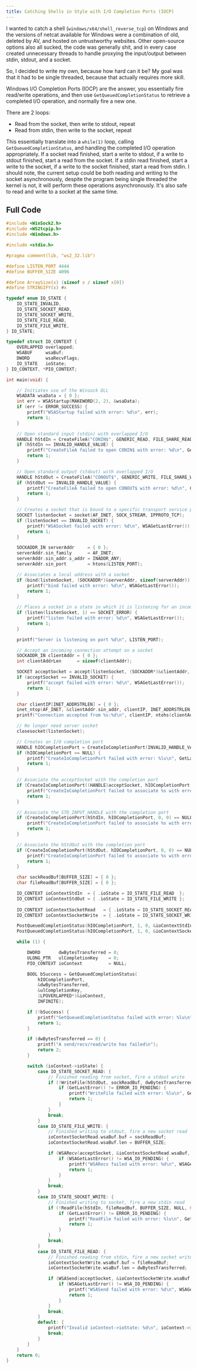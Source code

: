 ```yaml
---
title: Catching Shells in Style with I/O Completion Ports (IOCP)
---
```


I wanted to catch a shell (`windows/x64/shell_reverse_tcp`) on Windows and the versions of netcat available for Windows were a combination of old, deleted by AV, and hosted on untrustworthy websites. Other open-source options also all sucked, the code was generally shit, and in every case created unnecessary threads to handle proxying the input/output between stdin, stdout, and a socket.

So, I decided to write my own, because how hard can it be? My goal was that it had to be single threaded, because that actually requires more skill.

Windows I/O Completion Ports (IOCP) are the answer, you essentially fire read/write operations, and then use `GetQueuedCompletionStatus` to retrieve a completed I/O operation, and normally fire a new one.

There are 2 loops:
- Read from the socket, then write to stdout, repeat
- Read from stdin, then write to the socket, repeat

This essentially translate into a `while(1)` loop, calling `GetQueuedCompletionStatus`, and handling the completed I/O operation appropriately. If a socket read finished, start a write to stdout, if a write to stdout finished, start a read from the socket. If a stdin read finished, start a write to the socket, if a write to the socket finished, start a read from stdin. I should note, the current setup could be both reading and writing to the socket asynchronously, despite the program being single threaded the kernel is not, it will perform these operations asynchronously. It's also safe to read and write to a socket at the same time.

## Full Code
```c
#include <WinSock2.h>
#include <WS2tcpip.h>
#include <Windows.h>

#include <stdio.h>

#pragma comment(lib, "ws2_32.lib")

#define LISTEN_PORT 4444
#define BUFFER_SIZE 4096

#define ArraySize(x) (sizeof x / sizeof x[0])
#define STRINGIFY(x) #x

typedef enum IO_STATE {
	IO_STATE_INVALID,
	IO_STATE_SOCKET_READ,
	IO_STATE_SOCKET_WRITE,
	IO_STATE_FILE_READ,
	IO_STATE_FILE_WRITE,
} IO_STATE;

typedef struct IO_CONTEXT {
	OVERLAPPED overlapped;
	WSABUF     wsaBuf;
	DWORD      wsaRecvFlags;
	IO_STATE   ioState;
} IO_CONTEXT, *PIO_CONTEXT;

int main(void) {

	// Initiates use of the Winsock DLL
	WSADATA wsaData = { 0 };
	int err = WSAStartup(MAKEWORD(2, 2), &wsaData);
	if (err != ERROR_SUCCESS) {
		printf("WSAStartup failed with error: %d\n", err);
		return 1;
	}

	// Open standard input (stdin) with overlapped I/O
	HANDLE hStdIn = CreateFileA("CONIN$", GENERIC_READ, FILE_SHARE_READ, NULL, OPEN_EXISTING, FILE_FLAG_OVERLAPPED, NULL);
	if (hStdIn == INVALID_HANDLE_VALUE) {
		printf("CreateFileA failed to open CONIN$ with error: %d\n", GetLastError());
		return 1;
	}

	// Open standard output (stdout) with overlapped I/O
	HANDLE hStdOut = CreateFileA("CONOUT$", GENERIC_WRITE, FILE_SHARE_WRITE, NULL, OPEN_EXISTING, FILE_FLAG_OVERLAPPED, NULL);
	if (hStdOut == INVALID_HANDLE_VALUE) {
		printf("CreateFileA failed to open CONOUT$ with error: %d\n", GetLastError());
		return 1;
	}

	// Creates a socket that is bound to a specific transport service provider
	SOCKET listenSocket = socket(AF_INET, SOCK_STREAM, IPPROTO_TCP);
	if (listenSocket == INVALID_SOCKET) {
		printf("WSASocket failed with error: %d\n", WSAGetLastError());
		return 1;
	}

	SOCKADDR_IN serverAddr     = { 0 };
	serverAddr.sin_family      = AF_INET;
	serverAddr.sin_addr.s_addr = INADDR_ANY;
	serverAddr.sin_port        = htons(LISTEN_PORT);

	// Associates a local address with a socket
	if (bind(listenSocket, (SOCKADDR*)&serverAddr, sizeof(serverAddr)) == SOCKET_ERROR) {
		printf("bind failed with error: %d\n", WSAGetLastError());
		return 1;
	}

	// Places a socket in a state in which it is listening for an incoming connection
	if (listen(listenSocket, 1) == SOCKET_ERROR) {
		printf("listen failed with error: %d\n", WSAGetLastError());
		return 1;
	}

	printf("Server is listening on port %d\n", LISTEN_PORT);

	// Accept an incoming connection attempt on a socket
	SOCKADDR_IN clientAddr = { 0 };
	int clientAddrLen      = sizeof(clientAddr);

	SOCKET acceptSocket = accept(listenSocket, (SOCKADDR*)&clientAddr, &clientAddrLen);
	if (acceptSocket == INVALID_SOCKET) {
		printf("accept failed with error: %d\n", WSAGetLastError());
		return 1;
	}

	char clientIP[INET_ADDRSTRLEN] = { 0 };
	inet_ntop(AF_INET, &clientAddr.sin_addr, clientIP, INET_ADDRSTRLEN);
	printf("Connection accepted from %s:%d\n", clientIP, ntohs(clientAddr.sin_port));

	// No longer need server socket
	closesocket(listenSocket);

	// Creates an I/O completion port
	HANDLE hIOCompletionPort = CreateIoCompletionPort(INVALID_HANDLE_VALUE, NULL, 0, 1);
	if (hIOCompletionPort == NULL) {
		printf("CreateIoCompletionPort failed with error: %lu\n", GetLastError());
		return 1;
	}

	// Associate the acceptSocket with the completion port
	if (CreateIoCompletionPort((HANDLE)acceptSocket, hIOCompletionPort, 0, 0) == NULL) {
		printf("CreateIoCompletionPort failed to associate %s with error: %lu\n", STRINGIFY(acceptSocket), GetLastError());
		return 1;
	}

	// Associate the STD_INPUT_HANDLE with the completion port
	if (CreateIoCompletionPort(hStdIn, hIOCompletionPort, 0, 0) == NULL) {
		printf("CreateIoCompletionPort failed to associate %s with error: %lu\n", STRINGIFY(hStdIn), GetLastError());
		return 1;
	}

	// Associate the hStdOut with the completion port
	if (CreateIoCompletionPort(hStdOut, hIOCompletionPort, 0, 0) == NULL) {
		printf("CreateIoCompletionPort failed to associate %s with error: %lu\n", STRINGIFY(hStdOut), GetLastError());
		return 1;
	}

	char sockReadBuf[BUFFER_SIZE] = { 0 };
	char fileReadBuf[BUFFER_SIZE] = { 0 };

	IO_CONTEXT ioContextStdIn  = { .ioState = IO_STATE_FILE_READ  };
	IO_CONTEXT ioContextStdOut = { .ioState = IO_STATE_FILE_WRITE };
	
	IO_CONTEXT ioContextSocketRead   = { .ioState = IO_STATE_SOCKET_READ  };
	IO_CONTEXT ioContextSocketWrite  = { .ioState = IO_STATE_SOCKET_WRITE };

	PostQueuedCompletionStatus(hIOCompletionPort, 1, 0, &ioContextStdIn.overlapped);
	PostQueuedCompletionStatus(hIOCompletionPort, 1, 0, &ioContextSocketRead.overlapped);

	while (1) {

		DWORD       dwBytesTransferred = 0;
		ULONG_PTR   ulCompletionKey    = 0;
		PIO_CONTEXT ioContext          = NULL;

		BOOL bSuccess = GetQueuedCompletionStatus(
			hIOCompletionPort,
			&dwBytesTransferred,
			&ulCompletionKey,
			(LPOVERLAPPED*)&ioContext,
			INFINITE);

		if (!bSuccess) {
			printf("GetQueuedCompletionStatus failed with error: %lu\n", GetLastError());
			return 1;
		}

		if (dwBytesTransferred == 0) {
			printf("A send/recv/read/write has failed\n");
			return 2;
		}

		switch (ioContext->ioState) {
			case IO_STATE_SOCKET_READ: {
				// Finished reading from socket, fire a stdout write
				if (!WriteFile(hStdOut, sockReadBuf, dwBytesTransferred, NULL, &ioContextStdOut.overlapped)) {
					if (GetLastError() != ERROR_IO_PENDING) {
						printf("WriteFile failed with error: %lu\n", GetLastError());
						return 1;
					}
				}
				break;
			}
			case IO_STATE_FILE_WRITE: {
				// Finished writing to stdout, fire a new socket read
				ioContextSocketRead.wsaBuf.buf = sockReadBuf;
				ioContextSocketRead.wsaBuf.len = BUFFER_SIZE;

				if (WSARecv(acceptSocket, &ioContextSocketRead.wsaBuf, 1, NULL, &ioContextSocketRead.wsaRecvFlags, &ioContextSocketRead.overlapped, NULL) == SOCKET_ERROR) {
					if (WSAGetLastError() != WSA_IO_PENDING) {
						printf("WSARecv failed with error: %d\n", WSAGetLastError());
						return 1;
					}
				}
				break;
			}
			case IO_STATE_SOCKET_WRITE: {
				// Finished writing to socket, fire a new stdin read
				if (!ReadFile(hStdIn, fileReadBuf, BUFFER_SIZE, NULL, &ioContextStdIn.overlapped)) {
					if (GetLastError() != ERROR_IO_PENDING) {
						printf("ReadFile failed with error: %lu\n", GetLastError());
						return 1;
					}
				}
				break;
			}
			case IO_STATE_FILE_READ: {
				// Finished reading from stdin, fire a new socket write
				ioContextSocketWrite.wsaBuf.buf = fileReadBuf;
				ioContextSocketWrite.wsaBuf.len = dwBytesTransferred;

				if (WSASend(acceptSocket, &ioContextSocketWrite.wsaBuf, 1, NULL, 0, &ioContextSocketWrite.overlapped, NULL) == SOCKET_ERROR) {
					if (WSAGetLastError() != WSA_IO_PENDING) {
						printf("WSASend failed with error: %d\n", WSAGetLastError());
						return 1;
					}
				}
				break;
			}
			default: {
				printf("Invalid ioContext->ioState: %d\n", ioContext->ioState);
				break;
			}
		}
	}
	return 0;
}
```
